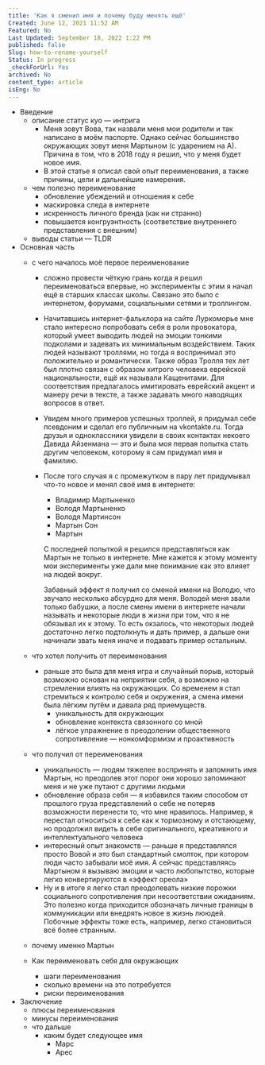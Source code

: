 ```yaml
---
title: 'Как я сменил имя и почему буду менять ещё'
Created: June 12, 2021 11:52 AM
Featured: No
Last Updated: September 18, 2022 1:22 PM
published: false
Slug: how-to-rename-yourself
Status: In progress
_checkForUrl: Yes
archived: No
content_type: article
isEng: No
---
```


- Введение
    - описание статус куо — интрига
        - Меня зовут Вова, так назвали меня мои родители и так написано в моём паспорте. Однако сейчас большинство окружающих зовут меня Мартыном (с ударением на А). Причина в том, что в 2018 году я решил, что у меня будет новое имя.
        - В этой статье я описал свой опыт переименования, а также причины, цели и дальнейшие намерения.
    - чем полезно переименование
        - обновление убеждений и отношения к себе
        - маскировка следа в интернете
        - искренность личного бренда (как ни странно)
        - повышается конгруэнтность (соответствие внутреннего представления с внешним)
    - выводы статьи — TLDR
- Основная часть
    - с чего началось моё первое переименование
        - сложно провести чёткую грань когда я решил переименоваться впервые, но эксперименты с этим я начал ещё в старших классах школы. Связано это было с интернетом, форумами, социальными сетями и троллингом.
        - Начитавшись интернет-фальклора на сайте Луркоморье мне стало интересно попробовать себя в роли провокатора, который умеет выводить людей на эмоции тонкими подколами и задевать их минимальным воздействием. Таких людей называют троллями, но тогда я воспринимал это положительно и романтически. Также образ Тролля тех лет был плотно связан с образом хитрого человека еврейской национальности, ещё их называли Кащенитами. Для соответствия предлагалось имитировать еврейский акцент и манеру речи в тексте, а также задавать много наводящих вопросов в ответ.
        - Увидем много примеров успешных троллей, я придумал себе псевдоним и сделал его публичным на vkontakte.ru. Тогда друзья и одноклассники увидели в своих контактах некоего Давида Айзенмана — это и была моя первая попытка стать другим человеком, которому я сам придумал имя и фамилию.
        - После того случая я с промежутком в пару лет придумывал что-то новое и менял своё имя в интернете:
            - Владимир Мартыненко
            - Володя Мартыненко
            - Володя Мартинсон
            - Мартын Сон
            - Мартын
            
            С последней попыткой я решился представляться как Мартын не только в интернете. Мне кажется к этому моменту мои эксперименты уже дали мне понимание как это влияет на людей вокруг.
            
            Забавный эффект я получил со сменой имени на Володю, что звучало несколько абсурдно для меня. Володей меня звали только бабушки, а после смены имени в интернете начали называть и некоторые люди в жизни при том, что я не обязывал их к этому. То есть окзалось, что некоторых людей достаточно легко подтолкнуть и дать пример, а дальше они начинали звать меня иначе и подавать пример остальным. 
            
    - что хотел получить от переименования
        - раньше это была для меня игра и случайный порыв, который возможно основан на неприятии себя, а возможно на стремлении влиять на окружающих. Со временем я стал стремиться к контролю себя и окружения, а смена имени была лёгким путём и давала ряд приемуществ.
            - уникальность для окружающих
            - обновление контекста связонного со мной
            - лёгкое упражнение в преодолении общественного сопротивление — нонкомформизм и проактивность
    - что получил от переименования
        - уникальность — людям тяжелее воспринять и запомнить имя Мартын, но преодолев этот порог они хорошо запоминают меня и не уже путают с другими людьми
        - обновление образа себя — я избавился таким способом от прошлого груза представлений о себе не потеряв возможности перенести то, что мне нравилось. Например, я перестал относиться к себе как к тормозному и отстающему, но продолжил видеть в себе оригинального, креативного и интеллектуального человека
        - интересный опыт знакомств — раньше я представлялся просто Вовой и это был стандартный смолток, при котором люди часто забывали моё имя. А сейчас представляясь Мартыном я вызываю эмоции и часто любопытство, которые легко конвертируются в «эффект ореола»
        - Ну и в итоге я легко стал преодолевать низкие порожки социального сопротивления при несоответствии ожиданиям. Это полезно когда приходится обозначать личные границы в коммуникации или внедрять новое в жизнь лююдей. Побочные эффекты тоже есть, например, легко становиться всё более странным.
    - почему именно Мартын
    - Как переименовать себя для окружающих
        - шаги переименования
        - сколько времени на это потребуется
        - риски переименования
- Заключение
    - плюсы переименования
    - минусы переименования
    - что дальше
        - каким будет следующее имя
            - Марс
            - Арес